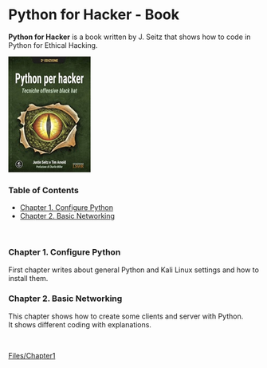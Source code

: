 # Python for Hacker - Book
**Python for Hacker** is a book written by J. Seitz that shows how to code in Python for Ethical Hacking.

![alt text](book.jpg "Python for Hacker")


### Table of Contents
- [Chapter 1. Configure Python](#chapter-1-configure-python)
- [Chapter 2. Basic Networking](#chapter-2-basic-networking)

<br>

### Chapter 1. Configure Python

First chapter writes about general Python and Kali Linux settings and how to install them.


### Chapter 2. Basic Networking

This chapter shows how to create some clients and server with Python.
<br>
It shows different coding with explanations.

<br>

[Files/Chapter1](files/chapter1)